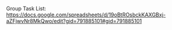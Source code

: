 Group Task List: https://docs.google.com/spreadsheets/d/19oBtROsbckKAXGBxj-aZFjwvNr8MkQwo/edit?gid=791885101#gid=791885101

